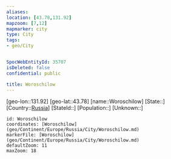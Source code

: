 ```yaml
---
aliases: 
location: [43.78,131.92]
mapzoom: [7,12] 
mapmarker: city 
type: City
tags:
- geo/City


SpocWebEntityId: 35707
isDeleted: false
confidential: public

title: Woroschilow
---
```

[geo-lon::131.92]
[geo-lat::43.78]
[name::Woroschilow]
[State::]
[Country::[Russia](geo/Continent/Europe/Russia.md)]
[StateId::]
[Population::]
[Unknown::]


```leaflet
id: Woroschilow
coordinates: [Woroschilow](geo/Continent/Europe/Russia/City/Woroschilow.md)
markerFile: [Woroschilow](geo/Continent/Europe/Russia/City/Woroschilow.md)
defaultZoom: 11 
maxZoom: 18
```


